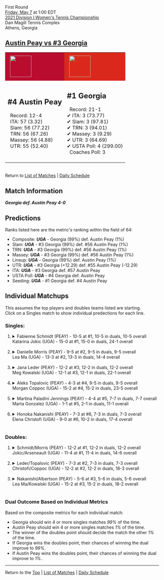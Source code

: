 First Round[](#top)<a name="top"></a>  
[Friday, May 7](../../schedule/05-07.md) at 1:00 EDT  
[2021 Division I Women's Tennis Championship](../index.md)  
Dan Magill Tennis Complex  
Athens, Georgia  
## [Austin Peay vs #3 Georgia](https://www.ncaa.com/game/5833663)  

<table><tr style="background-color: #d9d9d9 !important"><td style="background-color: #BA0C2F !important"><img src="https://www.ncaa.com/sites/default/files/images/logos/schools/a/austin-peay.70.png" width="70" height="70" style="padding: 8px;" /></td><td style="background-color: #DA291C !important"><img src="https://www.ncaa.com/sites/default/files/images/logos/schools/g/georgia.70.png" width="70" height="70" style="padding: 8px;" /></td></tr><tr>
<td>  

<h2>#4 Austin Peay</h2>  
&nbsp; Record: 12-4<br>  
&nbsp; ITA: 57 (3.32)<br>  
&nbsp; Slam: 56 (77.22)<br>  
&nbsp; TRN: 56 (67.26)<br>  
&nbsp; Massey: 56 (4.88)<br>  
&nbsp; UTR: 55 (52.40)<br>  
<br>  

</td>
<td>  

<h2>#1 Georgia</h2>  
&nbsp; Record: 21-1<br>  
&#10004; ITA: 3 (73.77)<br>  
&#10004; Slam: 3 (97.81)<br>  
&#10004; TRN: 3 (94.01)<br>  
&#10004; Massey: 3 (9.29)<br>  
&#10004; UTR: 3 (64.69)<br>  
&#10004; USTA Poll: 4 (299.00)<br>  
&nbsp; Coaches Poll: 3<br>  
<br>  

</td>
</tr></table>  


<br>Return to [List of Matches](../index.md) &#124; [Daily Schedule](../../schedule/05-07.md)

## Match Information  
***Georgia def. Austin Peay 4-0***  

## Predictions  

Ranks listed here are the metric's ranking within the field of 64:  
- Composite: ***UGA*** - Georgia (99%) def. Austin Peay (1%)  
- Slam: ***UGA*** - #3 Georgia (99%) def. #56 Austin Peay (1%)  
- TRN: ***UGA*** - #3 Georgia (99%) def. #56 Austin Peay (1%)  
- Massey: ***UGA*** - #3 Georgia (99%) def. #56 Austin Peay (1%)  
- Lineup: ***UGA*** - Georgia (99%) def. Austin Peay (1%)  
- UTR: ***UGA*** - #3 Georgia (+12.29) def. #55 Austin Peay (-12.29)  
- ITA: ***UGA*** - #3 Georgia def. #57 Austin Peay  
- USTA Poll: ***UGA*** - #4 Georgia def. Austin Peay  
- Seeding: ***UGA*** - #1 Georgia def. #4 Austin Peay  

## Individual Matchups  
This assumes the top players and doubles teams listed are starting.  
Click on a Singles match to show individual predections for each line.  

### Singles:  

<ol>
<li><details>
<summary markdown="span">Fabienne Schmidt (PEAY) - 10-5 at #1, 10-5 in duals, 10-5 overall<br>Katarina Jokic (UGA) - 15-0 at #1, 15-0 in duals, 24-1 overall</summary>
<h4>Predictions</h4><ul>
<li>Composite: <b><i>UGA</i></b> - Jokic (99%) def. Schmidt (1%)</li>  
<li>Slam: <b><i>UGA</i></b> - Jokic (99%) def. Schmidt (1%)</li>  
<li>TRN: <b><i>UGA</i></b> - Jokic (99%) def. Schmidt (1%)</li>  
<li>Massey: <b><i>UGA</i></b> - Jokic (99%) def. Schmidt (1%)</li>  
<li>UTR: <b><i>UGA</i></b> - Jokic (98%) def. Schmidt (2%)</li>  
<li>ITA: <b><i>UGA</i></b> - Jokic (60.56) def. Schmidt (2.35)</li>  
</ul>
</details>&nbsp;</li>
<li><details>
<summary markdown="span">Danielle Morris (PEAY) - 9-5 at #2, 9-5 in duals, 9-5 overall<br>Lea Ma (UGA) - 13-3 at #2, 13-3 in duals, 14-4 overall</summary>
<h4>Predictions</h4><ul>
<li>Composite: <b><i>UGA</i></b> - Ma (99%) def. Morris (1%)</li>  
<li>Slam: <b><i>UGA</i></b> - Ma (99%) def. Morris (1%)</li>  
<li>TRN: <b><i>UGA</i></b> - Ma (99%) def. Morris (1%)</li>  
<li>Massey: <b><i>UGA</i></b> - Ma (99%) def. Morris (1%)</li>  
<li>UTR: <b><i>UGA</i></b> - Ma (97%) def. Morris (3%)</li>  
<li>ITA: <b><i>UGA</i></b> - Ma (11.14) def. Morris (2.12)</li>  
</ul>
</details>&nbsp;</li>
<li><details>
<summary markdown="span">Jana Leder (PEAY) - 12-2 at #3, 12-2 in duals, 12-2 overall<br>Meg Kowalski (UGA) - 12-1 at #3, 12-1 in duals, 22-1 overall</summary>
<h4>Predictions</h4><ul>
<li>Composite: <b><i>UGA</i></b> - Kowalski (99%) def. Leder (1%)</li>  
<li>Slam: <b><i>UGA</i></b> - Kowalski (99%) def. Leder (1%)</li>  
<li>TRN: <b><i>UGA</i></b> - Kowalski (99%) def. Leder (1%)</li>  
<li>Massey: <b><i>UGA</i></b> - Kowalski (98%) def. Leder (2%)</li>  
<li>UTR: <b><i>UGA</i></b> - Kowalski (98%) def. Leder (2%)</li>  
<li>ITA: <b><i>UGA</i></b> - Kowalski (23.73) def. Leder (3.05)</li>  
</ul>
</details>&nbsp;</li>
<li><details>
<summary markdown="span">Aleks Topalovic (PEAY) - 4-3 at #4, 9-5 in duals, 9-5 overall<br>Morgan Coppoc (UGA) - 15-2 at #4, 15-2 in duals, 23-5 overall</summary>
<h4>Predictions</h4><ul>
<li>Composite: <b><i>UGA</i></b> - Coppoc (99%) def. Topalovic (1%)</li>  
<li>Slam: <b><i>UGA</i></b> - Coppoc (99%) def. Topalovic (1%)</li>  
<li>TRN: <b><i>UGA</i></b> - Coppoc (99%) def. Topalovic (1%)</li>  
<li>Massey: <b><i>UGA</i></b> - Coppoc (99%) def. Topalovic (1%)</li>  
<li>UTR: <b><i>UGA</i></b> - Coppoc (99%) def. Topalovic (1%)</li>  
<li>ITA: <b><i>UGA</i></b> - Coppoc (8.66) def. Topalovic (2.10)</li>  
</ul>
</details>&nbsp;</li>
<li><details>
<summary markdown="span">Martina Paladini Jennings (PEAY) - 4-4 at #5, 7-7 in duals, 7-7 overall<br>Marta Gonzalez (UGA) - 1-1 at #5, 2-1 in duals, 11-1 overall</summary>
<h4>Predictions</h4><ul>
<li>Composite: <b><i>UGA</i></b> - Gonzalez (99%) def. Jennings (1%)</li>  
<li>Slam: <b><i>UGA</i></b> - Gonzalez (99%) def. Jennings (1%)</li>  
<li>TRN: <b><i>UGA</i></b> - Gonzalez (99%) def. Jennings (1%)</li>  
<li>Massey: <b><i>UGA</i></b> - Gonzalez (99%) def. Jennings (1%)</li>  
<li>UTR: <b><i>UGA</i></b> - Gonzalez (99%) def. Jennings (1%)</li>  
<li>ITA: <b><i>UGA</i></b> - Gonzalez (11.71) def. Jennings (1.85)</li>  
</ul>
</details>&nbsp;</li>
<li><details>
<summary markdown="span">Honoka Nakanishi (PEAY) - 7-3 at #6, 7-3 in duals, 7-3 overall<br>Elena Christofi (UGA) - 9-0 at #6, 10-2 in duals, 17-4 overall</summary>
<h4>Predictions</h4><ul>
<li>Composite: <b><i>UGA</i></b> - Christofi (99%) def. Nakanishi (1%)</li>  
<li>Slam: <b><i>UGA</i></b> - Christofi (99%) def. Nakanishi (1%)</li>  
<li>TRN: <b><i>UGA</i></b> - Christofi (99%) def. Nakanishi (1%)</li>  
<li>Massey: <b><i>UGA</i></b> - Christofi (98%) def. Nakanishi (2%)</li>  
<li>UTR: <b><i>UGA</i></b> - Christofi (99%) def. Nakanishi (1%)</li>  
<li>ITA: <b><i>UGA</i></b> - Christofi (2.36) def. Nakanishi (2.24)</li>  
</ul>
</details>&nbsp;</li>
</ol>

### Doubles:  

<ol>
<li><details>
<summary markdown="span">Schmidt/Morris (PEAY) - 12-2 at #1, 12-2 in duals, 12-2 overall<br>Jokic/Arseneault (UGA) - 11-4 at #1, 11-4 in duals, 14-6 overall</summary>
<br>Sorry, we don't have any metrics for this match
</details>&nbsp;</li>
<li><details>
<summary markdown="span">Leder/Topalovic (PEAY) - 7-3 at #2, 7-3 in duals, 7-3 overall<br>Christofi/Coppoc (UGA) - 12-2 at #2, 12-2 in duals, 18-3 overall</summary>
<br>Sorry, we don't have any metrics for this match
</details>&nbsp;</li>
<li><details>
<summary markdown="span">Nakanishi/Albertson (PEAY) - 5-6 at #3, 5-6 in duals, 5-6 overall<br>Lea Ma/Kowalski (UGA) - 15-2 at #3, 15-2 in duals, 18-2 overall</summary>
<br>Sorry, we don't have any metrics for this match
</details>&nbsp;</li>
</ol>

### Dual Outcome Based on Individual Metrics  
  
Based on the composite metrics for each individual match:  
- Georgia should win 4 or more singles matches *99%* of the time.  
- Austin Peay should win 4 or more singles matches *1%* of the time.  
- The winner of the doubles point should decide the match the other *1%* of the time.  
- If Georgia wins the doubles point, their chances of winning the dual improve to *99%*.  
- If Austin Peay wins the doubles point, their chances of winning the dual improve to *1%*.  
  
------

Return to the [Top](#top) &#124; [List of Matches](../index.md) &#124; [Daily Schedule](../../schedule/05-07.md)  
